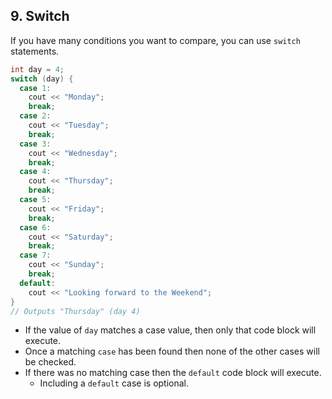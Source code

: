 ## 9. Switch

If you have many conditions you want to compare, you can use `switch` statements.

```c++
int day = 4;
switch (day) {
  case 1:
    cout << "Monday";
    break;
  case 2:
    cout << "Tuesday";
    break;
  case 3:
    cout << "Wednesday";
    break;
  case 4:
    cout << "Thursday";
    break;
  case 5:
    cout << "Friday";
    break;
  case 6:
    cout << "Saturday";
    break;
  case 7:
    cout << "Sunday";
    break;
  default:
    cout << "Looking forward to the Weekend";
}
// Outputs "Thursday" (day 4)
```

- If the value of `day` matches a case value, then only that code block will execute. 
- Once a matching `case` has been found then none of the other cases will be checked.
- If there was no matching case then the `default` code block will execute. 
  - Including a `default` case is optional.
